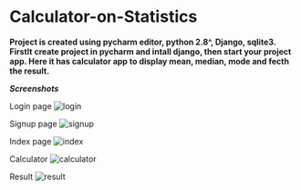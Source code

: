 # Calculator-on-Statistics
**Project is created using pycharm editor, python 2.8^, Django, sqlite3.
Firstlt create project in pycharm and intall django, then start your project app.
Here it has calculator app to display mean, median, mode and fecth the result.**

***Screenshots***

Login page
![login](https://user-images.githubusercontent.com/46238288/148900233-142de88e-a2f4-4032-a96d-e56a9ff11fac.png)

Signup page
![signup](https://user-images.githubusercontent.com/46238288/148900293-2ad08b09-2161-4290-98f2-de14488031bf.png)

Index page
![index](https://user-images.githubusercontent.com/46238288/148900323-b67ded9c-df23-47e3-85cd-72734402198b.png)

Calculator
![calculator](https://user-images.githubusercontent.com/46238288/148900355-7655637a-d334-435a-a439-4cf94a3eec9b.png)

Result
![result](https://user-images.githubusercontent.com/46238288/148900383-e8c90442-c90f-4d92-8fcb-9e19b9322dd1.png)

